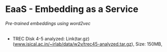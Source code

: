 # EaaS - Embedding as a Service

###### Pre-trained embeddings using word2vec
* TREC Disk 4-5 analyzed: Link(tar.gz)(www.isical.ac.in/~irlab/data/w2v/trec45-analyzed.tar.gz), Size: 150MB, 
